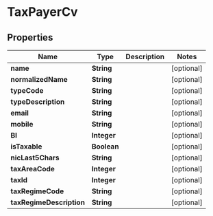 

# TaxPayerCv


## Properties

| Name | Type | Description | Notes |
|------------ | ------------- | ------------- | -------------|
|**name** | **String** |  |  [optional] |
|**normalizedName** | **String** |  |  [optional] |
|**typeCode** | **String** |  |  [optional] |
|**typeDescription** | **String** |  |  [optional] |
|**email** | **String** |  |  [optional] |
|**mobile** | **String** |  |  [optional] |
|**BI** | **Integer** |  |  [optional] |
|**isTaxable** | **Boolean** |  |  [optional] |
|**nicLast5Chars** | **String** |  |  [optional] |
|**taxAreaCode** | **Integer** |  |  [optional] |
|**taxId** | **Integer** |  |  [optional] |
|**taxRegimeCode** | **String** |  |  [optional] |
|**taxRegimeDescription** | **String** |  |  [optional] |



